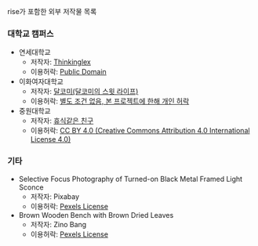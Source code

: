 rise가 포함한 외부 저작물 목록

### 대학교 캠퍼스
<ul>
    <li>
    연세대학교
        <ul>
            <li>저작자:     <a href="https://commons.wikimedia.org/wiki/File:Underwood_hall.jpg">Thinkinglex</a></li>
            <li>이용허락:   <a href="https://en.wikipedia.org/wiki/Public_domain">Public Domain</a></li>
        </ul>
    </li>
    <li>
    이화여자대학교
        <ul>
            <li>저작자:     <a href="https://blog.naver.com/dalcomi_sweety/220687988363">달코미(달코미의 스윗 라이프)</a></li>
            <li>이용허락:   <a href="https://blog.naver.com/dalcomi_sweety/220687988363">별도 조건 없음, 본 프로젝트에 한해 개인 허락</a></li>
        </ul>
    </li>
    <li>
    중원대학교
        <ul>
            <li>저작자:     <a href="https://invitetour.tistory.com/419">휴식같은 친구</a></li>
            <li>이용허락:   <a href="https://creativecommons.org/licenses/by/4.0/">CC BY 4.0 (Creative Commons Attribution 4.0 International License 4.0)</a></li>
        </ul>
    </li>
</ul>

### 기타
<ul>
    <li>
    Selective Focus Photography of Turned-on Black Metal Framed Light Sconce
        <ul>
            <li>저작자:     Pixabay</li>
            <li>이용허락:   <a href="https://www.pexels.com/photo-license/">Pexels License</a></li>
        </ul>
    </li>
    <li>
    Brown Wooden Bench with Brown Dried Leaves
        <ul>
            <li>저작자:     Zino Bang</li>
            <li>이용허락:   <a href="https://www.pexels.com/photo-license/">Pexels License</a></li>
        </ul>
    </li>
</ul>
